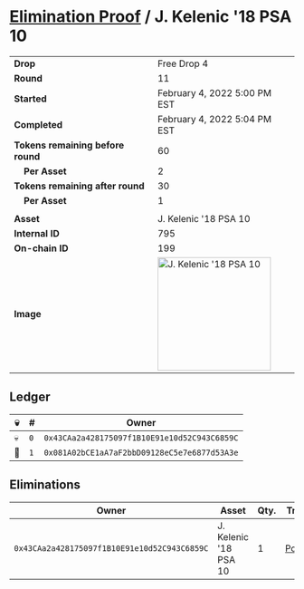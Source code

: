# [Elimination Proof](./readme.md) / J. Kelenic &#039;18 PSA 10

|||
|---|---|
| **Drop** | Free Drop 4 |
| **Round** | 11 |
| **Started** | February 4, 2022 5:00 PM EST |
| **Completed** | February 4, 2022 5:04 PM EST |
| **Tokens remaining before round** | 60 |
| **&nbsp;&nbsp;&nbsp;&nbsp;Per Asset** | 2 |
| **Tokens remaining after round** | 30 |
| **&nbsp;&nbsp;&nbsp;&nbsp;Per Asset** | 1 |
| | |
| **Asset** | J. Kelenic &#039;18 PSA 10 |
| **Internal ID** | 795 |
| **On-chain ID** | 199 |
| **Image** | <img src="https://tcdn.blokpax.com/957181fa-d3e6-49bd-bfc9-c4c852f514fb/e802f4ac9567412749f633dbec765951cd9507c605b0d6b9891a5cf8a7a3e2cb.jpg" height="200" alt="J. Kelenic &#039;18 PSA 10" /> |

## Ledger

| 💀 | # | Owner |
| --- | --- | --- |
| 💀 | `0` | `0x43CAa2a428175097f1B10E91e10d52C943C6859C` |
| 👑 | `1` | `0x081A02bCE1aA7aF2bbD09128eC5e7e6877d53A3e` |


## Eliminations

| Owner | Asset | Qty. | Transaction |
| --- | --- | --- | --- |
| `0x43CAa2a428175097f1B10E91e10d52C943C6859C` | J. Kelenic '18 PSA 10 | 1 | [Polygonscan](https://polygonscan.com/tx/0x515b7cccf8dcefb24b85043e69cd3d9717338618dd51fe93b7e75884010ab079) |
